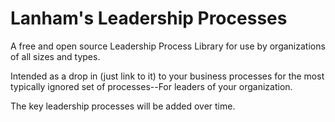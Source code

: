 # Lanham's Leadership Processes
A free and open source Leadership Process Library for use by organizations of all sizes and types.

Intended as a drop in (just link to it) to your business processes for the most typically ignored set of processes--For leaders of your organization.

The key leadership processes will be added over time.


